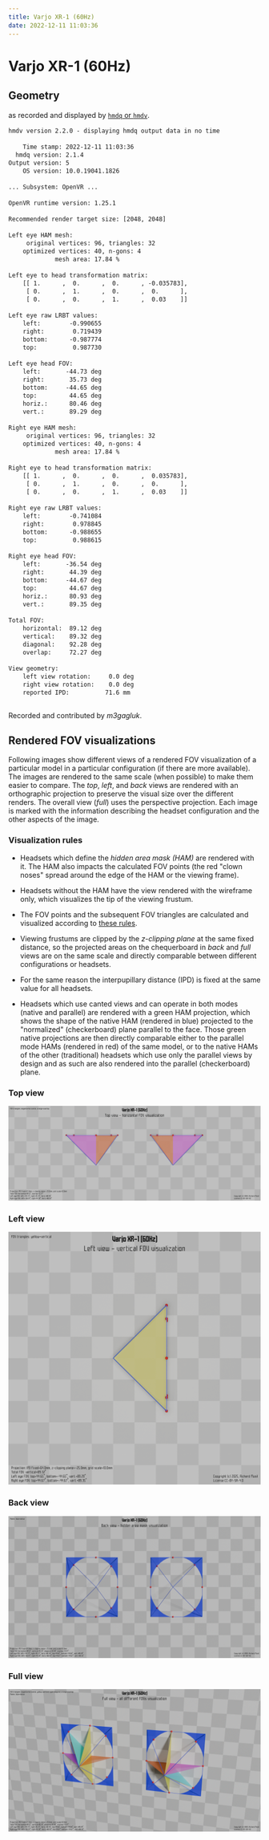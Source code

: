 ```yaml
---
title: Varjo XR-1 (60Hz)
date: 2022-12-11 11:03:36
---
```

# Varjo XR-1 (60Hz)

## Geometry

as recorded and displayed by [`hmdq` or `hmdv`](https://github.com/risa2000/hmdq).
```
hmdv version 2.2.0 - displaying hmdq output data in no time

    Time stamp: 2022-12-11 11:03:36
  hmdq version: 2.1.4
Output version: 5
    OS version: 10.0.19041.1826

... Subsystem: OpenVR ...

OpenVR runtime version: 1.25.1

Recommended render target size: [2048, 2048]

Left eye HAM mesh:
     original vertices: 96, triangles: 32
    optimized vertices: 40, n-gons: 4
             mesh area: 17.84 %

Left eye to head transformation matrix:
    [[ 1.      ,  0.      ,  0.      , -0.035783],
     [ 0.      ,  1.      ,  0.      ,  0.      ],
     [ 0.      ,  0.      ,  1.      ,  0.03    ]]

Left eye raw LRBT values:
    left:        -0.990655
    right:        0.719439
    bottom:      -0.987774
    top:          0.987730

Left eye head FOV:
    left:       -44.73 deg
    right:       35.73 deg
    bottom:     -44.65 deg
    top:         44.65 deg
    horiz.:      80.46 deg
    vert.:       89.29 deg

Right eye HAM mesh:
     original vertices: 96, triangles: 32
    optimized vertices: 40, n-gons: 4
             mesh area: 17.84 %

Right eye to head transformation matrix:
    [[ 1.      ,  0.      ,  0.      ,  0.035783],
     [ 0.      ,  1.      ,  0.      ,  0.      ],
     [ 0.      ,  0.      ,  1.      ,  0.03    ]]

Right eye raw LRBT values:
    left:        -0.741084
    right:        0.978845
    bottom:      -0.988655
    top:          0.988615

Right eye head FOV:
    left:       -36.54 deg
    right:       44.39 deg
    bottom:     -44.67 deg
    top:         44.67 deg
    horiz.:      80.93 deg
    vert.:       89.35 deg

Total FOV:
    horizontal:  89.12 deg
    vertical:    89.32 deg
    diagonal:    92.28 deg
    overlap:     72.27 deg

View geometry:
    left view rotation:     0.0 deg
    right view rotation:    0.0 deg
    reported IPD:          71.6 mm


```
Recorded and contributed by _m3gagluk_.

## Rendered FOV visualizations

Following images show different views of a rendered FOV visualization of a
particular model in a particular configuration (if there are more available).
The images are rendered to the same scale (when possible) to make them easier
to compare. The _top_, _left_, and _back_ views are rendered with an
orthographic projection to preserve the visual size over the different renders.
The overall view (_full_) uses the perspective projection. Each image is marked
with the information describing the headset configuration and the other aspects
of the image.

### Visualization rules

* Headsets which define the _hidden area mask (HAM)_ are rendered with it. The
  HAM also impacts the calculated FOV points (the red "clown noses" spread
  around the edge of the HAM or the viewing frame).

* Headsets without the HAM have the view rendered with the wireframe only, which
  visualizes the tip of the viewing frustum.

* The FOV points and the subsequent FOV triangles are calculated and visualized
  according to [these
  rules](https://risa2000.github.io/vrdocs/docs/hmd_fov_calculation).

* Viewing frustums are clipped by the _z-clipping plane_ at the same fixed
  distance, so the projected areas on the chequerboard in _back_ and _full_
  views are on the same scale and directly comparable between different
  configurations or headsets.

* For the same reason the interpupillary distance (IPD) is fixed at the same
  value for all headsets.

* Headsets which use canted views and can operate in both modes (native and
  parallel) are rendered with a green HAM projection, which shows the shape of
  the native HAM (rendered in blue) projected to the "normalized"
  (checkerboard) plane parallel to the face. Those green native projections are
  then directly comparable either to the parallel mode HAMs (rendered in red)
  of the same model, or to the native HAMs of the other (traditional) headsets
  which use only the parallel views by design and as such are also rendered
  into the parallel (checkerboard) plane.

### Top view
[![Varjo XR-1 (60Hz) - top view](../images/VarjoXR-1_Native_R60_top.dmx.png)](../images/VarjoXR-1_Native_R60_top.dmx.png)

### Left view
[![Varjo XR-1 (60Hz) - left view](../images/VarjoXR-1_Native_R60_left.dmx.png)](../images/VarjoXR-1_Native_R60_left.dmx.png)

### Back view
[![Varjo XR-1 (60Hz) - back view](../images/VarjoXR-1_Native_R60_back.dmx.png)](../images/VarjoXR-1_Native_R60_back.dmx.png)

### Full view
[![Varjo XR-1 (60Hz) - full view](../images/VarjoXR-1_Native_R60_over.dmx.png)](../images/VarjoXR-1_Native_R60_over.dmx.png)

